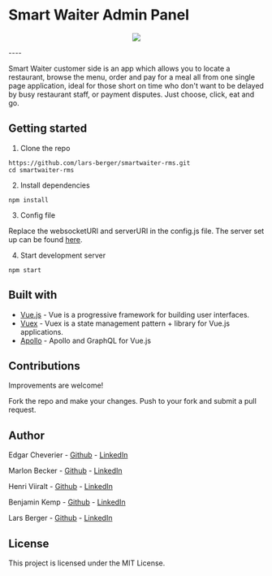 # Smart Waiter Admin Panel 

<p align="center">
<img style="max-width:100px;max-height:500px;" src="https://firebasestorage.googleapis.com/v0/b/moving-free.appspot.com/o/car%2Fdumbwaiter.png?alt=media&token=03727d0e-bc6b-4c93-9018-6defa28c3a24" />
</p>
----

Smart Waiter customer side is an app which allows you to locate a restaurant, browse the menu, order and pay for a meal all from one single page application, ideal for those short on time who don't want to be delayed by busy restaurant staff, or payment disputes. Just choose, click, eat and go.

## Getting started

1. Clone the repo

```
https://github.com/lars-berger/smartwaiter-rms.git
cd smartwaiter-rms
```

2. Install dependencies
```
npm install
```

3. Config file

Replace the websocketURI and serverURI in the config.js file. The server set up can be found [here](https://github.com/edgarcheverier/dumbwaiter-server). 

4. Start development server
```
npm start

```
## Built with

* [Vue.js](https://vuejs.org/) - Vue is a progressive framework for building user interfaces. 
* [Vuex](https://vuex.vuejs.org/) - Vuex is a state management pattern + library for Vue.js applications.
* [Apollo](https://github.com/Akryum/vue-apollo) - Apollo and GraphQL for Vue.js

## Contributions

Improvements are welcome!

Fork the repo and make your changes. Push to your fork and submit a pull request.

## Author

Edgar Cheverier - [Github](https://github.com/edgarcheverier) - [LinkedIn](https://es.linkedin.com/in/edgar-hugo-cheverier-aguilar-886b3a86)

Marlon Becker - [Github](https://github.com/marlonbs) - [LinkedIn](https://www.linkedin.com/in/marlon-becker-santos-07ab52a/)

Henri Viiralt - [Github](https://github.com/viiralt) - [LinkedIn](https://www.linkedin.com/in/viiralt/)

Benjamin Kemp - [Github](https://github.com/BenjaKemp) - [LinkedIn](https://es.linkedin.com/in/edgar-hugo-cheverier-aguilar-886b3a86)

Lars Berger - [Github](https://github.com/lars-berger) - [LinkedIn](https://www.linkedin.com/in/lars-berger/)


## License

This project is licensed under the MIT License.

